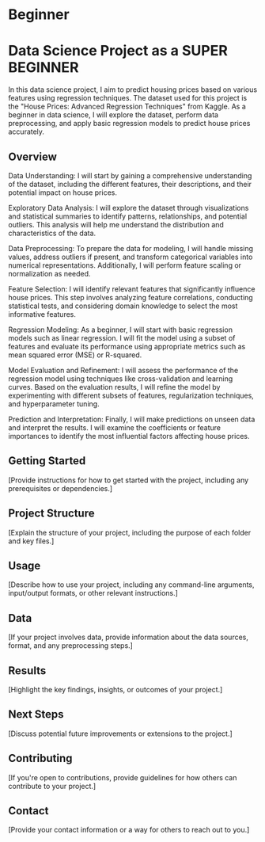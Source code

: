 # Beginner

# Data Science Project as a SUPER BEGINNER
In this data science project, I aim to predict housing prices based on various features using regression techniques. The dataset used for this project is the "House Prices: Advanced Regression Techniques" from Kaggle. As a beginner in data science, I will explore the dataset, perform data preprocessing, and apply basic regression models to predict house prices accurately.

## Overview
Data Understanding: I will start by gaining a comprehensive understanding of the dataset, including the different features, their descriptions, and their potential impact on house prices.

Exploratory Data Analysis: I will explore the dataset through visualizations and statistical summaries to identify patterns, relationships, and potential outliers. This analysis will help me understand the distribution and characteristics of the data.

Data Preprocessing: To prepare the data for modeling, I will handle missing values, address outliers if present, and transform categorical variables into numerical representations. Additionally, I will perform feature scaling or normalization as needed.

Feature Selection: I will identify relevant features that significantly influence house prices. This step involves analyzing feature correlations, conducting statistical tests, and considering domain knowledge to select the most informative features.

Regression Modeling: As a beginner, I will start with basic regression models such as linear regression. I will fit the model using a subset of features and evaluate its performance using appropriate metrics such as mean squared error (MSE) or R-squared.

Model Evaluation and Refinement: I will assess the performance of the regression model using techniques like cross-validation and learning curves. Based on the evaluation results, I will refine the model by experimenting with different subsets of features, regularization techniques, and hyperparameter tuning.

Prediction and Interpretation: Finally, I will make predictions on unseen data and interpret the results. I will examine the coefficients or feature importances to identify the most influential factors affecting house prices.

## Getting Started
[Provide instructions for how to get started with the project, including any prerequisites or dependencies.]

## Project Structure
[Explain the structure of your project, including the purpose of each folder and key files.]

## Usage
[Describe how to use your project, including any command-line arguments, input/output formats, or other relevant instructions.]

## Data
[If your project involves data, provide information about the data sources, format, and any preprocessing steps.]

## Results
[Highlight the key findings, insights, or outcomes of your project.]

## Next Steps
[Discuss potential future improvements or extensions to the project.]

## Contributing
[If you're open to contributions, provide guidelines for how others can contribute to your project.]

## Contact
[Provide your contact information or a way for others to reach out to you.]
